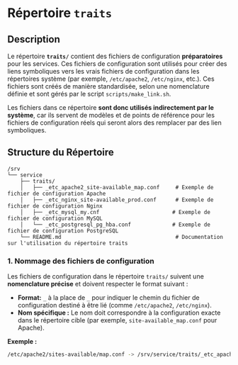 # Répertoire `traits`

## Description

Le répertoire **`traits/`** contient des fichiers de configuration **préparatoires** pour les services. Ces fichiers de configuration sont utilisés pour créer des liens symboliques vers les vrais fichiers de configuration dans les répertoires système (par exemple, `/etc/apache2`, `/etc/nginx`, etc.). Ces fichiers sont créés de manière standardisée, selon une nomenclature définie et sont gérés par le script `scripts/make_link.sh`.

Les fichiers dans ce répertoire **sont donc utilisés indirectement par le système**, car ils servent de modèles et de points de référence pour les fichiers de configuration réels qui seront alors des remplacer par des lien symboliques.

## Structure du Répertoire

```
/srv
└── service
    ├── traits/
    │   ├── _etc_apache2_site-available_map.conf     # Exemple de fichier de configuration Apache
    │   ├── _etc_nginx_site-available_prod.conf      # Exemple de fichier de configuration Nginx
    │   ├── _etc_mysql_my.cnf                       # Exemple de fichier de configuration MySQL
    │   └── _etc_postgresql_pg_hba.conf             # Exemple de fichier de configuration PostgreSQL
    └── README.md                                    # Documentation sur l'utilisation du répertoire traits
```

### 1. **Nommage des fichiers de configuration**
Les fichiers de configuration dans le répertoire `traits/` suivent une **nomenclature précise** et doivent respecter le format suivant :

- **Format:** `_` à la place de `_` pour indiquer le chemin du fichier de configuration destiné à être lié (comme `/etc/apache2`, `/etc/nginx`).
- **Nom spécifique :** Le nom doit correspondre à la configuration exacte dans le répertoire cible (par exemple, `site-available_map.conf` pour Apache).
  
**Exemple :**
```bash
/etc/apache2/sites-available/map.conf -> /srv/service/traits/_etc_apache2_site-available_map.conf 
```
